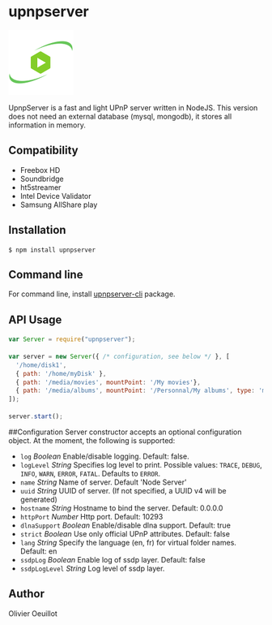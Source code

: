 # upnpserver
![upnpserver icon](icon/icon_128.png)

UpnpServer is a fast and light UPnP server written in NodeJS.
This version does not need an external database (mysql, mongodb), it stores all information in memory.


## Compatibility

- Freebox HD
- Soundbridge
- ht5streamer 
- Intel Device Validator
- Samsung AllShare play

## Installation

    $ npm install upnpserver

## Command line

For command line, install [upnpserver-cli](https://github.com/oeuillot/upnpserver-cli) package. 
 
## API Usage

```javascript
var Server = require("upnpserver");

var server = new Server({ /* configuration, see below */ }, [
  '/home/disk1',
  { path: '/home/myDisk' },
  { path: '/media/movies', mountPoint: '/My movies'},
  { path: '/media/albums', mountPoint: '/Personnal/My albums', type: 'music' }
]);

server.start();
```

##Configuration
Server constructor accepts an optional configuration object. At the moment, the following is supported:

- `log` _Boolean_ Enable/disable logging. Default: false.
- `logLevel` _String_ Specifies log level to print. Possible values: `TRACE`, `DEBUG`, `INFO`, `WARN`, `ERROR`, `FATAL`. Defaults to `ERROR`.
- `name` _String_ Name of server. Default 'Node Server'
- `uuid` _String_ UUID of server. (If not specified, a UUID v4 will be generated)
- `hostname` _String_ Hostname to bind the server. Default: 0.0.0.0
- `httpPort` _Number_ Http port. Default: 10293
- `dlnaSupport` _Boolean_ Enable/disable dlna support. Default: true
- `strict` _Boolean_ Use only official UPnP attributes. Default: false
- `lang` _String_ Specify the language (en, fr) for virtual folder names. Default: en
- `ssdpLog` _Boolean_ Enable log of ssdp layer. Default: false
- `ssdpLogLevel` _String_ Log level of ssdp layer.


## Author

Olivier Oeuillot
